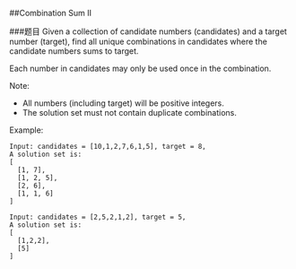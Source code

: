 ##Combination Sum II

###题目
Given a collection of candidate numbers (candidates) and a target number (target), find all unique combinations in candidates 
where the candidate numbers sums to target.

Each number in candidates may only be used once in the combination.

Note:
* All numbers (including target) will be positive integers.
* The solution set must not contain duplicate combinations.

Example:
```
Input: candidates = [10,1,2,7,6,1,5], target = 8,
A solution set is:
[
  [1, 7],
  [1, 2, 5],
  [2, 6],
  [1, 1, 6]
]

Input: candidates = [2,5,2,1,2], target = 5,
A solution set is:
[
  [1,2,2],
  [5]
]
```